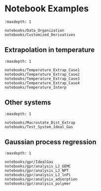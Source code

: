 # Notebook Examples

```{toctree}
:maxdepth: 1

notebooks/Data_Organization
notebooks/Customized_Derivatives
```

## Extrapolation in temperature

```{toctree}
:maxdepth: 1

notebooks/Temperature_Extrap_Case1
notebooks/Temperature_Extrap_Case2
notebooks/Temperature_Extrap_Case3
notebooks/Temperature_Extrap_Case4
notebooks/Temperature_Interp
```

## Other systems

```{toctree}
:maxdepth: 1

notebooks/Macrostate_Dist_Extrap
notebooks/Test_System_Ideal_Gas
```

## Gaussian process regression

```{toctree}
:maxdepth: 1

notebooks/gpr/IdealGas
notebooks/gpr/analysis_LJ_GEMC
notebooks/gpr/analysis_LJ_NPT
notebooks/gpr/analysis_LJ_lnPi
notebooks/gpr/analysis_adsorption
notebooks/gpr/analysis_polymer
```
